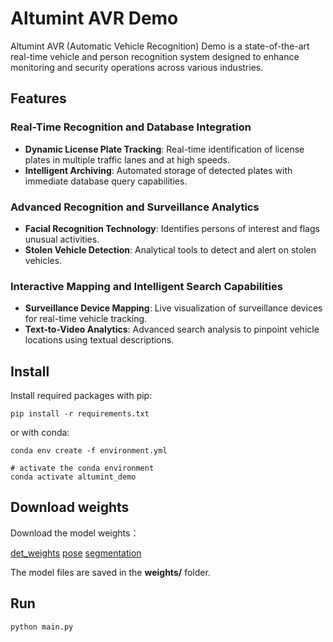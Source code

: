 # Altumint AVR Demo

Altumint AVR (Automatic Vehicle Recognition) Demo is a state-of-the-art real-time vehicle and person recognition system designed to enhance monitoring and security operations across various industries.

## Features

### Real-Time Recognition and Database Integration
- **Dynamic License Plate Tracking**: Real-time identification of license plates in multiple traffic lanes and at high speeds.
- **Intelligent Archiving**: Automated storage of detected plates with immediate database query capabilities.

### Advanced Recognition and Surveillance Analytics
- **Facial Recognition Technology**: Identifies persons of interest and flags unusual activities.
- **Stolen Vehicle Detection**: Analytical tools to detect and alert on stolen vehicles.

### Interactive Mapping and Intelligent Search Capabilities
- **Surveillance Device Mapping**: Live visualization of surveillance devices for real-time vehicle tracking.
- **Text-to-Video Analytics**: Advanced search analysis to pinpoint vehicle locations using textual descriptions.


## Install

Install required packages with pip:

```shell
pip install -r requirements.txt
```

or with conda:

```shell
conda env create -f environment.yml

# activate the conda environment
conda activate altumint_demo
```

## Download weights

Download the model weights：

[det_weights]("https://drive.google.com/drive/folders/1OmxDFzY65rj5Nxtdz4S1XWT2QdrkwKZr?usp=share_link")
[pose]("https://drive.google.com/drive/folders/1XjlLCDhuuDNfYXmPo2rMr_RUSUDp2WMI?usp=share_link")
[segmentation]("https://drive.google.com/drive/folders/1tLPndFlSsV9SR8JKG2I2ijLuqsWkcHzt?usp=share_link")

The model files are saved in the **weights/** folder.

## Run

```shell
python main.py
```

